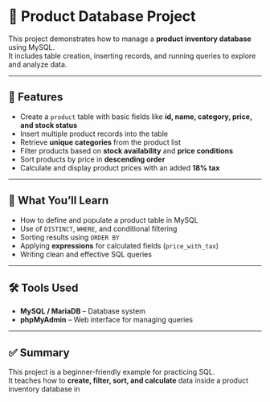 # 🛒 Product Database Project

This project demonstrates how to manage a **product inventory database** using MySQL.  
It includes table creation, inserting records, and running queries to explore and analyze data.

---

## 🚀 Features
- Create a `product` table with basic fields like **id, name, category, price, and stock status**  
- Insert multiple product records into the table  
- Retrieve **unique categories** from the product list  
- Filter products based on **stock availability** and **price conditions**  
- Sort products by price in **descending order**  
- Calculate and display product prices with an added **18% tax**  

---

## 📖 What You’ll Learn
- How to define and populate a product table in MySQL  
- Use of `DISTINCT`, `WHERE`, and conditional filtering  
- Sorting results using `ORDER BY`  
- Applying **expressions** for calculated fields (`price_with_tax`)  
- Writing clean and effective SQL queries  

---

## 🛠️ Tools Used
- **MySQL / MariaDB** – Database system  
- **phpMyAdmin** – Web interface for managing queries  

---

## ✅ Summary
This project is a beginner-friendly example for practicing SQL.  
It teaches how to **create, filter, sort, and calculate** data inside a product inventory database in 
